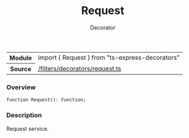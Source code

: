 
<header class="symbol-info-header"><h1 id="request">Request</h1><label class="symbol-info-type-label decorator">Decorator</label></header>
<!-- summary -->
<section class="symbol-info"><table class="is-full-width"><tbody><tr><th>Module</th><td><div class="lang-typescript"><span class="token keyword">import</span> { Request }&nbsp;<span class="token keyword">from</span>&nbsp;<span class="token string">"ts-express-decorators"</span></div></td></tr><tr><th>Source</th><td><a href="https://github.com/Romakita/ts-express-decorators/blob/v3.9.0/src//filters/decorators/request.ts#L0-L0">/filters/decorators/request.ts</a></td></tr></tbody></table></section>
<!-- overview -->


### Overview


<pre><code class="typescript-lang ">function <span class="token function">Request</span><span class="token punctuation">(</span><span class="token punctuation">)</span><span class="token punctuation">:</span> Function<span class="token punctuation">;</span></code></pre>


<!-- Parameters -->

<!-- Description -->


### Description

Request service.

<!-- Members -->

